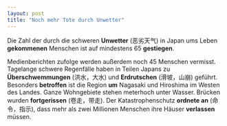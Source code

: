 ```yaml
---
layout: post
title: "Noch mehr Tote durch Unwetter"
---
```

Die Zahl der durch die schweren **Unwetter** (恶劣天气) in Japan ums Leben **gekommenen** Menschen ist auf mindestens 65 **gestiegen**.

Medienberichten zufolge werden außerdem noch 45 Menschen vermisst. Tagelange schwere Regenfälle haben in Teilen Japans zu **Überschwemmungen** (洪水，大水) und **Erdrutschen** (滑坡，山崩) geführt. Besonders **betroffen** ist die Region **um** Nagasaki und Hiroshima im Westen des Landes. Ganze Wohngebiete stehen meterhoch unter Wasser. Brücken wurden **fortgerissen** (卷走，带走). Der Katastrophenschutz **ordnete an** (命令，指示), dass mehr als zwei Millionen Menschen ihre Häuser **verlassen** müssen.
